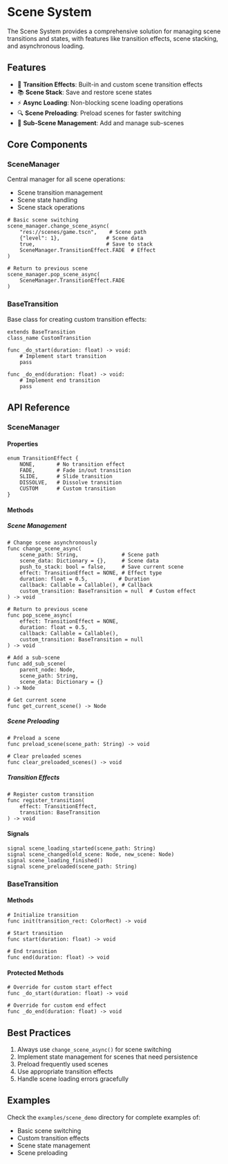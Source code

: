 # Scene System

The Scene System provides a comprehensive solution for managing scene transitions and states, with features like transition effects, scene stacking, and asynchronous loading.

## Features

- 🔄 **Transition Effects**: Built-in and custom scene transition effects
- 📚 **Scene Stack**: Save and restore scene states
- ⚡ **Async Loading**: Non-blocking scene loading operations
- 🔍 **Scene Preloading**: Preload scenes for faster switching
- 🎯 **Sub-Scene Management**: Add and manage sub-scenes

## Core Components

### SceneManager

Central manager for all scene operations:
- Scene transition management
- Scene state handling
- Scene stack operations

```gdscript
# Basic scene switching
scene_manager.change_scene_async(
    "res://scenes/game.tscn",    # Scene path
    {"level": 1},               # Scene data
    true,                       # Save to stack
    SceneManager.TransitionEffect.FADE  # Effect
)

# Return to previous scene
scene_manager.pop_scene_async(
    SceneManager.TransitionEffect.FADE
)
```

### BaseTransition

Base class for creating custom transition effects:

```gdscript
extends BaseTransition
class_name CustomTransition

func _do_start(duration: float) -> void:
    # Implement start transition
    pass

func _do_end(duration: float) -> void:
    # Implement end transition
    pass
```

## API Reference

### SceneManager

#### Properties

```gdscript
enum TransitionEffect {
    NONE,       # No transition effect
    FADE,       # Fade in/out transition
    SLIDE,      # Slide transition
    DISSOLVE,   # Dissolve transition
    CUSTOM      # Custom transition
}
```

#### Methods

##### Scene Management

```gdscript
# Change scene asynchronously
func change_scene_async(
    scene_path: String,              # Scene path
    scene_data: Dictionary = {},     # Scene data
    push_to_stack: bool = false,     # Save current scene
    effect: TransitionEffect = NONE, # Effect type
    duration: float = 0.5,          # Duration
    callback: Callable = Callable(), # Callback
    custom_transition: BaseTransition = null  # Custom effect
) -> void

# Return to previous scene
func pop_scene_async(
    effect: TransitionEffect = NONE,
    duration: float = 0.5,
    callback: Callable = Callable(),
    custom_transition: BaseTransition = null
) -> void

# Add a sub-scene
func add_sub_scene(
    parent_node: Node,
    scene_path: String,
    scene_data: Dictionary = {}
) -> Node

# Get current scene
func get_current_scene() -> Node
```

##### Scene Preloading

```gdscript
# Preload a scene
func preload_scene(scene_path: String) -> void

# Clear preloaded scenes
func clear_preloaded_scenes() -> void
```

##### Transition Effects

```gdscript
# Register custom transition
func register_transition(
    effect: TransitionEffect,
    transition: BaseTransition
) -> void
```

#### Signals

```gdscript
signal scene_loading_started(scene_path: String)
signal scene_changed(old_scene: Node, new_scene: Node)
signal scene_loading_finished()
signal scene_preloaded(scene_path: String)
```

### BaseTransition

#### Methods

```gdscript
# Initialize transition
func init(transition_rect: ColorRect) -> void

# Start transition
func start(duration: float) -> void

# End transition
func end(duration: float) -> void
```

#### Protected Methods

```gdscript
# Override for custom start effect
func _do_start(duration: float) -> void

# Override for custom end effect
func _do_end(duration: float) -> void
```

## Best Practices

1. Always use `change_scene_async()` for scene switching
2. Implement state management for scenes that need persistence
3. Preload frequently used scenes
4. Use appropriate transition effects
5. Handle scene loading errors gracefully

## Examples

Check the `examples/scene_demo` directory for complete examples of:
- Basic scene switching
- Custom transition effects
- Scene state management
- Scene preloading
